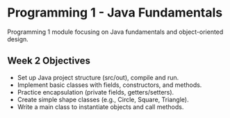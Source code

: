 # Programming 1 - Java Fundamentals
Programming 1 module focusing on Java fundamentals and object-oriented design.

## Week 2 Objectives
- Set up Java project structure (src/out), compile and run.
- Implement basic classes with fields, constructors, and methods.
- Practice encapsulation (private fields, getters/setters).
- Create simple shape classes (e.g., Circle, Square, Triangle).
- Write a main class to instantiate objects and call methods.

